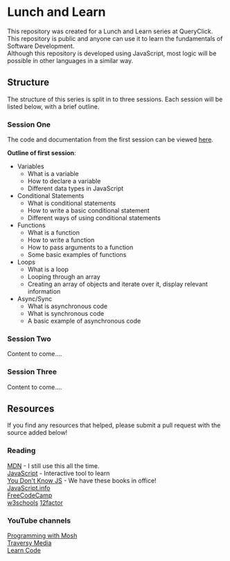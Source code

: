 # Lunch and Learn

This repository was created for a Lunch and Learn series at QueryClick.   
This repository is public and anyone can use it to learn the fundamentals of Software Development.   
Although this repository is developed using JavaScript, most logic will be possible in other languages in a similar way.

## Structure
The structure of this series is split in to three sessions. Each session will be listed below, with a brief outline.

### Session One
The code and documentation from the first session can be viewed [here](session-one). 

**Outline of first session**: 

* Variables
    * What is a variable
    * How to declare a variable
    * Different data types in JavaScript
* Conditional Statements
    * What is conditional statements
    * How to write a basic conditional statement
    * Different ways of using conditional statements
* Functions
    * What is a function
    * How to write a function
    * How to pass arguments to a function
    * Some basic examples of functions
* Loops
    * What is a loop
    * Looping through an array
    * Creating an array of objects and iterate over it, display relevant information
* Async/Sync
    * What is asynchronous code
    * What is synchronous code
    * A basic example of asynchronous code

### Session Two
Content to come....

### Session Three
Content to come....

## Resources
If you find any resources that helped, please submit a pull request with the source added below!
### Reading
[MDN](https://developer.mozilla.org/en-US/docs/Web/JavaScript) - I still use this all the time.   
[JavaScript](https://www.javascript.com/try)  - Interactive tool to learn   
[You Don't Know JS](https://github.com/getify/You-Dont-Know-JS) - We have these books in office!   
[JavaScript.info](https://javascript.info/)   
[FreeCodeCamp](https://www.freecodecamp.org/)   
[w3schools](https://www.w3schools.com/js/)
[12factor](https://12factor.net/)

### YouTube channels
[Programming with Mosh](https://www.youtube.com/user/programmingwithmosh)     
[Traversy Media](https://www.youtube.com/user/TechGuyWeb)   
[Learn Code](https://www.youtube.com/user/learncodeacademy)
